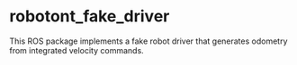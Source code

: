 # robotont_fake_driver
This ROS package implements a fake robot driver that generates odometry from integrated velocity commands.
